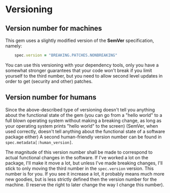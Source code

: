# Versioning

## Version number for machines

This gem uses a slightly modified version of the **SemVer** specification, namely:
```ruby
    spec.version = "BREAKING.PATCHES.NONBREAKING"
```
You can use this versioning with your dependency tools, only you have a somewhat stronger guarantees that your
code won't break if you limit yourself to the third number, but you need to allow second level updates in order to
get (security and other) patches.

## Version number for humans
Since the above-described type of versioning doesn't tell you anything about the functional state of the gem (you can go from a "hello world" to a full blown operating system
without making a breaking change, as long as your operating system prints "hello world" to the screen) (SemVer, when used correctly, doesn't tell anything about the functional state of a software package either)
A second human-friendly version number can be found in `spec.metadata[:human_version]`.

The magnitude of this version number shall be made to correspond to actual functional changes in the software.
If I've worked a lot on the package, I'll make it move a lot, but unless I've made breaking changes, I'll stick to only moving the third number in the `spec.version` version.
This number is for you. If you see it increase a lot, it probably means much more new goodies, but is less strictly defined then the version number for the machine.  (I reserve the right to later change the way I change this number).


